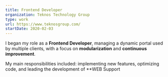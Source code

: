 ```yaml
---
title: Frontend Developer
organization: Teknos Technology Group
type: work
url: https://www.teknosgroup.com/
startDate: 2020-02-03
---
```


I began my role as a **Frontend Developer**, managing a dynamic portal used by multiple clients, with a focus on **modularization** and **continuous improvement**.

My main responsibilities included: implementing new features, optimizing code, and leading the development of **WEB Support
